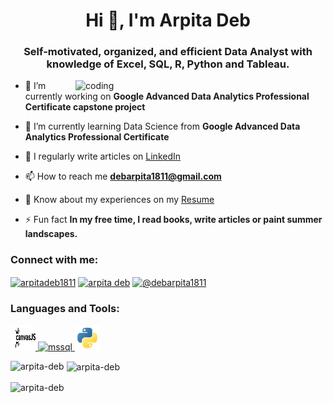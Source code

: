 <h1 align="center">Hi 👋, I'm Arpita Deb</h1>
<h3 align="center">Self-motivated, organized, and efficient Data Analyst with knowledge of Excel, SQL, R, Python and Tableau.</h3>

<img align="right" alt="coding" width="400" src="https://cdn.dribbble.com/users/1063314/screenshots/3020974/tdsocial_dribbble.gif">


- 🔭 I’m currently working on **Google Advanced Data Analytics Professional Certificate capstone project**


- 🌱 I’m currently learning Data Science from **Google Advanced Data Analytics Professional Certificate**


- 📝 I regularly write articles on [LinkedIn](LinkedIn)


- 📫 How to reach me **debarpita1811@gmail.com**


- 📄 Know about my experiences on my [Resume](https://docs.google.com/document/d/1fOf2xfGw7xjzlIHUj3xoUWnDDUUVrm3kid0b7Zx4QRM/edit?usp=sharing)


- ⚡ Fun fact **In my free time, I read books, write articles or paint summer landscapes.**

<h3 align="left">Connect with me:</h3>
<p align="left">
<a href="https://linkedin.com/in/arpitadeb1811" target="blank"><img align="center" src="https://raw.githubusercontent.com/rahuldkjain/github-profile-readme-generator/master/src/images/icons/Social/linked-in-alt.svg" alt="arpitadeb1811" height="30" width="40" /></a>
<a href="https://kaggle.com/arpita deb" target="blank"><img align="center" src="https://raw.githubusercontent.com/rahuldkjain/github-profile-readme-generator/master/src/images/icons/Social/kaggle.svg" alt="arpita deb" height="30" width="40" /></a>
<a href="https://medium.com/@debarpita1811" target="blank"><img align="center" src="https://raw.githubusercontent.com/rahuldkjain/github-profile-readme-generator/master/src/images/icons/Social/medium.svg" alt="@debarpita1811" height="30" width="40" /></a>
</p>

<h3 align="left">Languages and Tools:</h3>
<p align="left"> <a href="https://canvasjs.com" target="_blank" rel="noreferrer"> <img src="https://raw.githubusercontent.com/Hardik0307/Hardik0307/master/assets/canvasjs-charts.svg" alt="canvasjs" width="40" height="40"/> </a> <a href="https://www.microsoft.com/en-us/sql-server" target="_blank" rel="noreferrer"> <img src="https://www.svgrepo.com/show/303229/microsoft-sql-server-logo.svg" alt="mssql" width="40" height="40"/> </a> <a href="https://www.python.org" target="_blank" rel="noreferrer"> <img src="https://raw.githubusercontent.com/devicons/devicon/master/icons/python/python-original.svg" alt="python" width="40" height="40"/> </a> </p>

<p><img align="left" src="https://github-readme-stats.vercel.app/api/top-langs?username=arpita-deb&show_icons=true&locale=en&layout=compact" alt="arpita-deb" /></p>

<p>&nbsp;<img align="center" src="https://github-readme-stats.vercel.app/api?username=arpita-deb&show_icons=true&locale=en" alt="arpita-deb" /></p>

<p><img align="center" src="https://github-readme-streak-stats.herokuapp.com/?user=arpita-deb&" alt="arpita-deb" /></p>
